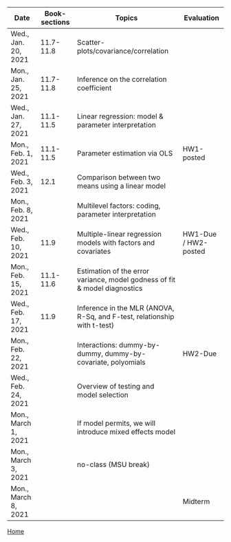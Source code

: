 
| Date	|  Book-sections |	Topics	| Evaluation |
|-------|---------------|---------|------------|
| Wed., Jan. 20, 2021	|	11.7-11.8	| Scatter-plots/covariance/correlation | |	
| Mon., Jan. 25, 2021| 11.7-11.8|	Inference on the correlation coefficient| |
| Wed., Jan. 27, 2021	   |  11.1-11.5 |Linear regression: model & parameter interpretation||	
| Mon., Feb. 1, 2021  |  11.1-11.5|   Parameter estimation via OLS	|HW1-posted|	
| Wed., Feb. 3, 2021  | 12.1|	Comparison between two means using a linear model	|  |
| Mon., Feb. 8, 2021   | 		|Multilevel factors: coding, parameter interpretation	| |
| Wed., Feb. 10, 2021	   | 	11.9	|Multiple-linear regression models with factors and covariates	|HW1-Due / HW2-posted|
| Mon., Feb. 15, 2021  | 	 11.1-11.6|	Estimation of the error variance, model godness of fit & model diagnostics | |
| Wed., Feb. 17, 2021	   | 	 11.9 | Inference in the MLR (ANOVA, R-Sq, and F-test, relationship with t-test)|	  |
| Mon., Feb. 22, 2021  | 	 |Interactions: dummy-by-dummy, dummy-by-covariate, polyomials | HW2-Due	|
|Wed., Feb. 24, 2021	   | 	| Overview of testing and model selection | |	
| Mon., March 1, 2021	   |      | If model permits, we will introduce mixed effects model	|  | 
| Mon., March 3, 2021	   |  | no-class (MSU break)	|  | 
| Mon., March 8, 2021  | 	| | Midterm |	|


[Home](https://github.com/gdlc/EPI809)
